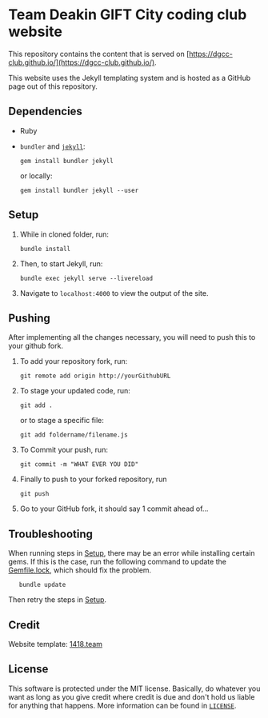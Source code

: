 # Team Deakin GIFT City coding club website
This repository contains the content that is served on [https://dgcc-club.github.io/](https://dgcc-club.github.io/).

This website uses the Jekyll templating system and is hosted as a GitHub page out of this repository.

## Dependencies
* Ruby
* `bundler` and [`jekyll`](https://jekyllrb.com):

      gem install bundler jekyll

    or locally:

      gem install bundler jekyll --user

## Setup
1. While in cloned folder, run:

       bundle install

2. Then, to start Jekyll, run:

       bundle exec jekyll serve --livereload

3. Navigate to `localhost:4000` to view the output of the site.

## Pushing
After implementing all the changes necessary, you will need to push this to your github fork.

1. To add your repository fork, run:

       git remote add origin http://yourGithubURL

2. To stage your updated code, run:

       git add .

    or to stage a specific file:

       git add foldername/filename.js

3. To Commit your push, run:

       git commit -m "WHAT EVER YOU DID"

4. Finally to push to your forked repository, run 

       git push

5. Go to your GitHub fork, it should say 1 commit ahead of...



## Troubleshooting
When running steps in [Setup](#-Setup), there may be an error while installing certain gems. If this is the case, run the following command to update the [Gemfile.lock](/Gemfile.lock), which should fix the problem.

       bundle update

Then retry the steps in [Setup](#-Setup).

## Credit
Website template: [1418.team](https://github.com/frc1418/frc1418.github.io)

## License
This software is protected under the MIT license. Basically, do whatever you want as long as you give credit where credit is due and don't hold us liable for anything that happens. More information can be found in [`LICENSE`](LICENSE).
